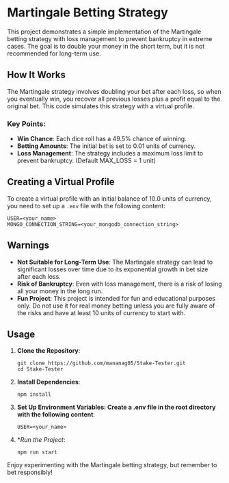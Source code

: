 # Martingale Betting Strategy

This project demonstrates a simple implementation of the Martingale betting strategy with loss management to prevent bankruptcy in extreme cases. The goal is to double your money in the short term, but it is not recommended for long-term use.

## How It Works

The Martingale strategy involves doubling your bet after each loss, so when you eventually win, you recover all previous losses plus a profit equal to the original bet. This code simulates this strategy with a virtual profile.

### Key Points:
- **Win Chance**: Each dice roll has a 49.5% chance of winning.
- **Betting Amounts**: The initial bet is set to 0.01 units of currency.
- **Loss Management**: The strategy includes a maximum loss limit to prevent bankruptcy. (Default MAX_LOSS = 1 unit)

## Creating a Virtual Profile

To create a virtual profile with an initial balance of 10.0 units of currency, you need to set up a `.env` file with the following content:
```
USER=<your_name>
MONGO_CONNECTION_STRING=<your_mongodb_connection_string>
```
## Warnings

- **Not Suitable for Long-Term Use**: The Martingale strategy can lead to significant losses over time due to its exponential growth in bet size after each loss.
- **Risk of Bankruptcy**: Even with loss management, there is a risk of losing all your money in the long run.
- **Fun Project**: This project is intended for fun and educational purposes only. Do not use it for real money betting unless you are fully aware of the risks and have at least 10 units of currency to start with.

## Usage
1. **Clone the Repository**: 
   ```
   git clone https://github.com/mananag05/Stake-Tester.git
   cd Stake-Tester
   ```
2. **Install Dependencies**:
   ```
   npm install
   ```
3. **Set Up Environment Variables: Create a .env file in the root directory with the following content**:
    ```
    USER=<your_name>
    ```
4. **Run the Project*:
    ```
    npm run start
    ```
Enjoy experimenting with the Martingale betting strategy, but remember to bet responsibly!
